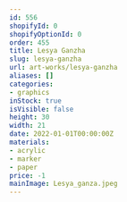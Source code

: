 ```yaml
---
id: 556
shopifyId: 0
shopifyOptionId: 0
order: 455
title: Lesya Ganzha
slug: lesya-ganzha
url: art-works/lesya-ganzha
aliases: []
categories:
- graphics
inStock: true
isVisible: false
height: 30
width: 21
date: 2022-01-01T00:00:00Z
materials:
- acrylic
- marker
- paper
price: -1
mainImage: Lesya_ganza.jpeg
---
```

